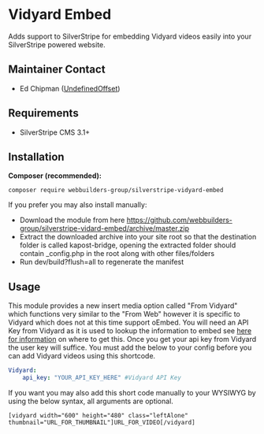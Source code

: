 Vidyard Embed
=================
Adds support to SilverStripe for embedding Vidyard videos easily into your SilverStripe powered website.

## Maintainer Contact
* Ed Chipman ([UndefinedOffset](https://github.com/UndefinedOffset))

## Requirements
* SilverStripe CMS 3.1+


## Installation
__Composer (recommended):__
```
composer require webbuilders-group/silverstripe-vidyard-embed
```


If you prefer you may also install manually:
* Download the module from here https://github.com/webbuilders-group/silverstripe-vidard-embed/archive/master.zip
* Extract the downloaded archive into your site root so that the destination folder is called kapost-bridge, opening the extracted folder should contain _config.php in the root along with other files/folders
* Run dev/build?flush=all to regenerate the manifest


## Usage
This module provides a new insert media option called "From Vidyard" which functions very similar to the "From Web" however it is specific to Vidyard which does not at this time support oEmbed. You will need an API Key from Vidyard as it is used to lookup the information to embed see [here for information](http://support.vidyard.com/articles/Public_Support/Using-the-Vidyard-dashboard-API/) on where to get this. Once you get your api key from Vidyard the user key will suffice. You must add the below to your config before you can add Vidyard videos using this shortcode.

```yml
Vidyard:
    api_key: "YOUR_API_KEY_HERE" #Vidyard API Key
```

If you want you may also add this short code manually to your WYSIWYG by using the below syntax, all arguments are optional.

```
[vidyard width="600" height="480" class="leftAlone" thumbnail="URL_FOR_THUMBNAIL"]URL_FOR_VIDEO[/vidyard]
```
